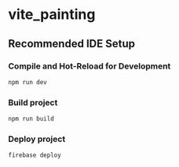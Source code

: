 # vite_painting


## Recommended IDE Setup



### Compile and Hot-Reload for Development

```sh
npm run dev
```

### Build project

```sh
npm run build
```

### Deploy project

```sh
firebase deploy
```
